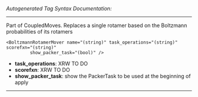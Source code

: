 _Autogenerated Tag Syntax Documentation:_

---
Part of CoupledMoves. Replaces a single rotamer based on the Boltzmann probabilities of its rotamers

```
<BoltzmannRotamerMover name="(string)" task_operations="(string)" scorefxn="(string)"
         show_packer_task="(bool)" />
```

-   **task_operations**: XRW TO DO
-   **scorefxn**: XRW TO DO
-   **show_packer_task**: show the PackerTask to be used at the beginning of apply

---
